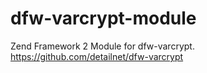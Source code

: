 # dfw-varcrypt-module
Zend Framework 2 Module for dfw-varcrypt. https://github.com/detailnet/dfw-varcrypt
